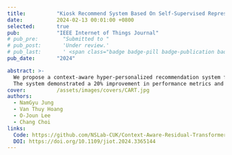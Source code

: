 ```yaml
---
title:          "Kiosk Recommend System Based On Self-Supervised Representation Learning of User Behaviors in Offline Retail"
date:           2024-02-13 00:01:00 +0800
selected:       true
pub:            "IEEE Internet of Things Journal"
# pub_pre:        "Submitted to "
# pub_post:       'Under review.'
# pub_last:       ' <span class="badge badge-pill badge-publication badge-success">Spotlight</span>'
pub_date:       "2024"

abstract: >-
  We propose a context-aware hyper-personalized recommendation system for kiosk IoT devices, addressing data imbalance across domains with an efficient self-supervised learning method.
  The system demonstrated a 20% improvement in performance metrics and an additional 0.8% gain with self-supervised learning, ensuring high-quality recommendations and optimal resource usage.
cover:          /assets/images/covers/CART.jpg
authors:
  - NamGyu Jung
  - Van Thuy Hoang
  - O-Joun Lee
  - Chang Choi
links:
  Code: https://github.com/NSLab-CUK/Context-Aware-Residual-Transformer
  DOI: https://doi.org/10.1109/jiot.2024.3365144
---
```

